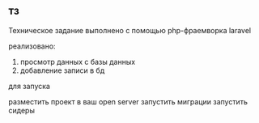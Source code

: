 ## тз

Техническое задание выполнено с помощью php-фраемворка laravel

реализовано:
1) просмотр данных с базы данных
2) добавление записи в бд


для запуска

разместить проект в ваш open server
запустить миграции 
запустить сидеры
